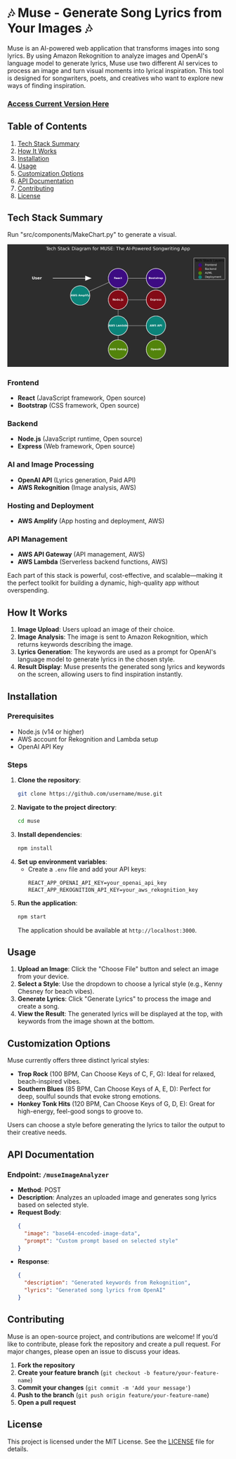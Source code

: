 # 🎶 Muse - Generate Song Lyrics from Your Images 🎶

Muse is an AI-powered web application that transforms images into song lyrics. By using Amazon Rekognition to analyze images and OpenAI's language model to generate lyrics, Muse use two different AI services to process an image and turn visual moments into lyrical inspiration. This tool is designed for songwriters, poets, and creatives who want to explore new ways of finding inspiration.

### [Access Current Version Here](https://master.d2el33hfyb2pay.amplifyapp.com/) ###

## Table of Contents

1. [Tech Stack Summary](#tech-stack-summary)
2. [How It Works](#how-it-works)
3. [Installation](#installation)
4. [Usage](#usage)
5. [Customization Options](#customization-options)
6. [API Documentation](#api-documentation)
7. [Contributing](#contributing)
8. [License](#license)

## Tech Stack Summary

Run "src/components/MakeChart.py" to generate a visual.

![Tech Stack Diagram](tech_stack.png)

### Frontend
- **React** (JavaScript framework, Open source)
- **Bootstrap** (CSS framework, Open source)

### Backend
- **Node.js** (JavaScript runtime, Open source)
- **Express** (Web framework, Open source)

### AI and Image Processing
- **OpenAI API** (Lyrics generation, Paid API)
- **AWS Rekognition** (Image analysis, AWS)

### Hosting and Deployment
- **AWS Amplify** (App hosting and deployment, AWS)

### API Management
- **AWS API Gateway** (API management, AWS)
- **AWS Lambda** (Serverless backend functions, AWS)

Each part of this stack is powerful, cost-effective, and scalable—making it the perfect toolkit for building a dynamic, high-quality app without overspending.
## How It Works

1. **Image Upload**: Users upload an image of their choice.
2. **Image Analysis**: The image is sent to Amazon Rekognition, which returns keywords describing the image.
3. **Lyrics Generation**: The keywords are used as a prompt for OpenAI's language model to generate lyrics in the chosen style.
4. **Result Display**: Muse presents the generated song lyrics and keywords on the screen, allowing users to find inspiration instantly.

## Installation

### Prerequisites

- Node.js (v14 or higher)
- AWS account for Rekognition and Lambda setup
- OpenAI API Key

### Steps

1. **Clone the repository**:
   ```bash
   git clone https://github.com/username/muse.git
   ```
2. **Navigate to the project directory**:
   ```bash
   cd muse
   ```
3. **Install dependencies**:
   ```bash
   npm install
   ```
4. **Set up environment variables**:
   - Create a `.env` file and add your API keys:
     ```plaintext
     REACT_APP_OPENAI_API_KEY=your_openai_api_key
     REACT_APP_REKOGNITION_API_KEY=your_aws_rekognition_key
     ```
5. **Run the application**:
   ```bash
   npm start
   ```
   The application should be available at `http://localhost:3000`.

## Usage

1. **Upload an Image**: Click the "Choose File" button and select an image from your device.
2. **Select a Style**: Use the dropdown to choose a lyrical style (e.g., Kenny Chesney for beach vibes).
3. **Generate Lyrics**: Click "Generate Lyrics" to process the image and create a song.
4. **View the Result**: The generated lyrics will be displayed at the top, with keywords from the image shown at the bottom.

## Customization Options

Muse currently offers three distinct lyrical styles:

- **Trop Rock** (100 BPM, Can Choose Keys of C, F, G): Ideal for relaxed, beach-inspired vibes.
- **Southern Blues** (85 BPM, Can Choose Keys of A, E, D): Perfect for deep, soulful sounds that evoke strong emotions.
- **Honkey Tonk Hits** (120 BPM, Can Choose Keys of G, D, E): Great for high-energy, feel-good songs to groove to.

Users can choose a style before generating the lyrics to tailor the output to their creative needs.

## API Documentation

### Endpoint: `/museImageAnalyzer`

- **Method**: POST
- **Description**: Analyzes an uploaded image and generates song lyrics based on selected style.
- **Request Body**:
  ```json
  {
    "image": "base64-encoded-image-data",
    "prompt": "Custom prompt based on selected style"
  }
  ```
- **Response**:
  ```json
  {
    "description": "Generated keywords from Rekognition",
    "lyrics": "Generated song lyrics from OpenAI"
  }
  ```

## Contributing

Muse is an open-source project, and contributions are welcome! If you’d like to contribute, please fork the repository and create a pull request. For major changes, please open an issue to discuss your ideas.

1. **Fork the repository**
2. **Create your feature branch** (`git checkout -b feature/your-feature-name`)
3. **Commit your changes** (`git commit -m 'Add your message'`)
4. **Push to the branch** (`git push origin feature/your-feature-name`)
5. **Open a pull request**

## License

This project is licensed under the MIT License. See the [LICENSE](LICENSE) file for details.
